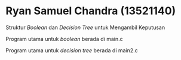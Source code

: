 # Ryan Samuel Chandra (13521140)
Struktur _Boolean_ dan _Decision Tree_ untuk Mengambil Keputusan

Program utama untuk _boolean_ berada di main.c

Program utama untuk _decision tree_ berada di main2.c
